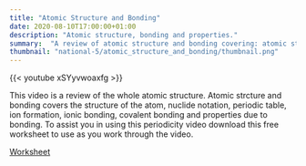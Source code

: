 ```yaml
---
title: "Atomic Structure and Bonding"
date: 2020-08-10T17:00:00+01:00
description: "Atomic structure, bonding and properties."
summary:  "A review of atomic structure and bonding covering: atomic structure, bonding and properties."
thumbnail: "national-5/atomic_structure_and_bonding/thumbnail.png"
---
```

{{< youtube xSYyvwoaxfg >}}

This video is a review of the whole atomic structure.  Atomic strcture and bonding covers the structure of the atom, nuclide notation, periodic table, ion formation, ionic bonding, covalent bonding and properties due to bonding.  To assist you in using this periodicity video download this free worksheet to use as you work through the video.

[Worksheet](atomic_structure_and_bonding.pdf)
